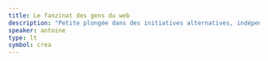 ```yaml
---
title: Le fanzinat des gens du web
description: "Petite plongée dans des initiatives alternatives, indépendantes, parfois techniques, typographiques ou poétiques, de superstars ou d'illustres inconnus qui font le web."
speaker: antoine
type: lt
symbol: crea
---
```

